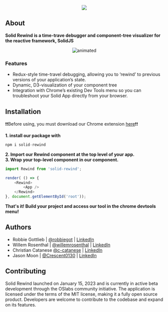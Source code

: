 <p align="center">
<img src="https://user-images.githubusercontent.com/108890716/213749839-3d58dbea-106d-4bfb-8724-b41fe00c55d5.png" />
</p>


<h2>About</h2>

**Solid Rewind is a time-trave debugger and component-tree visualizer for the reactive framework, SolidJS**


<p align="center">
  <img src="https://user-images.githubusercontent.com/108890716/213750313-3eaa059f-6abe-4d18-b257-1b1d1fe5c3a2.gif" alt="animated" />
</p>


<h3>Features</h3>

* Redux-style time-travel debugging, allowing you to ‘rewind’ to previous versions of your application’s state.
* Dynamic, D3-visualization of your component tree
* Integration with Chrome’s existing Dev Tools menu so you can troubleshoot your Solid App directly from your browser.



<h2>Installation</h2>

:exclamation::exclamation:Before using, you must download our Chrome extension [here](https://chrome.google.com/webstore/detail/solid-rewind/ejdinegdopmimnkbonknknhfmmcgcdoh):exclamation::exclamation:

**1. install our package with**

```javascript
npm i solid-rewind
```

**2. Import our Rewind component at the top level of your app.**  
**3. Wrap your top-level component in our <Rewind> component.**
```javascript
import Rewind from 'solid-rewind';

render( () => {
    <Rewind>
        <App />
    </Rewind>
}, document.getElementById('root'));

```
**That's it! Build your project and access our tool in the chrome devtools menu!**

<h2>Authors</h2>
    
* Robbie Gottlieb | [@robbiegot](https://github.com/robbiegot) | [LinkedIn](https://www.linkedin.com/in/robbie-gottlieb/) 
* Willem Rosenthal | [@willemrosenthal](https://github.com/willemrosenthal) | [LinkedIn](https://www.linkedin.com/in/willem-rosenthal/)  
* Christian Catanese [@c-catanese](https://github.com/c-catanese) | [LinkedIn](https://www.linkedin.com/in/christian-catanese/)   
* Jason Moon | [@Crescent0130](https://github.com/Crescent0130) | [LinkedIn](https://www.linkedin.com/in/jason-joonsik-moon/)


<h2>Contributing</h2>
Solid Rewind launched on January 15, 2023 and is currently in active beta development through the OSlabs community initiative. The application is licensed under the terms of the MIT license, making it a fully open source product. Developers are welcome to contribute to the codebase and expand on its features.
